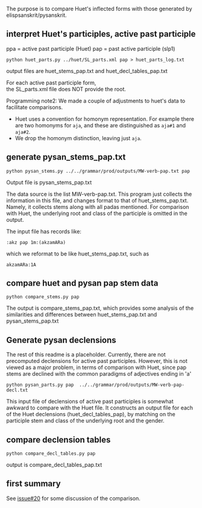 
The purpose is to compare Huet's inflected forms with those generated by
elispsanskrit/pysanskrit.

## interpret Huet's participles, active past participle

ppa =  active past participle (Huet)
pap =  past active participle (slp1)

```
python huet_parts.py ../huet/SL_parts.xml pap > huet_parts_log.txt
```
output files are huet_stems_pap.txt and huet_decl_tables_pap.txt

For each active past participle form,  
the SL_parts.xml file does NOT provide the root.  

Programming note2: We made a couple of adjustments to huet's data to 
facilitate comparisons.
* Huet uses a convention for homonym representation. For example there 
  are two homonyms for `aja`, and these are distinguished as `aja#1` and
  `aja#2`.   
* We drop the homonym distinction, leaving just `aja`.

## generate pysan_stems_pap.txt

```
python pysan_stems.py ../../grammar/prod/outputs/MW-verb-pap.txt pap
```
Output file is pysan_stems_pap.txt

The data source is the list MW-verb-pap.txt.
This program just collects the information in this file, and changes
format to that of huet_stems_pap.txt.  Namely, it collects stems along
with all padas mentioned.  For comparison with Huet, the underlying root
and class of the participle is omitted in the output.

The input file has records like:
```
:akz pap 1m:(akzamARa)
```
which we reformat to be like huet_stems_pap.txt, such as
```
akzamARa:1A
```


## compare huet and pysan pap stem data
```
python compare_stems.py pap
```
The output is compare_stems_pap.txt, which provides some analysis of the
similarities and differences between huet_stems_pap.txt and
pysan_stems_pap.txt

## Generate pysan declensions

The rest of this readme is a placeholder. Currently, there are not
precomputed declensions for active past participles.  However, this
is not viewed as a major problem, in terms of comparison with Huet, since
pap stems are declined with the common paradigms of adjectives ending in 'a'


```
python pysan_parts.py pap  ../../grammar/prod/outputs/MW-verb-pap-decl.txt

```
This input file of declensions of active past participles is somewhat awkward to compare with the Huet file.  It constructs an output file for each
of the Huet declensions (huet_decl_tables_pap), by matching on the
participle stem and class of the underlying root and the gender.

##  compare declension tables
```
python compare_decl_tables.py pap 
```

output is compare_decl_tables_pap.txt

## first summary

See [issue#20](https://github.com/funderburkjim/elispsanskrit/issues/20) for some discussion of the comparison.



